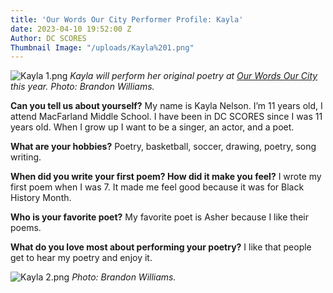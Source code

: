 ```yaml
---
title: 'Our Words Our City Performer Profile: Kayla'
date: 2023-04-10 19:52:00 Z
Author: DC SCORES
Thumbnail Image: "/uploads/Kayla%201.png"
---
```


![Kayla 1.png](/uploads/Kayla%201.png)
*Kayla will perform her original poetry at [Our Words Our City](https://owoc.dcscores.org/) this year. Photo: Brandon Williams.*













**Can you tell us about yourself?**
My name is Kayla Nelson. I’m 11 years old, I attend MacFarland Middle School. I have been in DC SCORES since I was 11 years old. When I grow up I want to be a singer, an actor, and a poet. 

**What are your hobbies?**
Poetry, basketball, soccer, drawing, poetry, song writing. 

**When did you write your first poem? How did it make you feel?**
I wrote my first poem when I was 7. It made me feel good because it was for Black History Month.

**Who is your favorite poet?**
My favorite poet is Asher because I like their poems.

**What do you love most about performing your poetry?**
I like that people get to hear my poetry and enjoy it. 

![Kayla 2.png](/uploads/Kayla%202.png)
*Photo: Brandon Williams.*